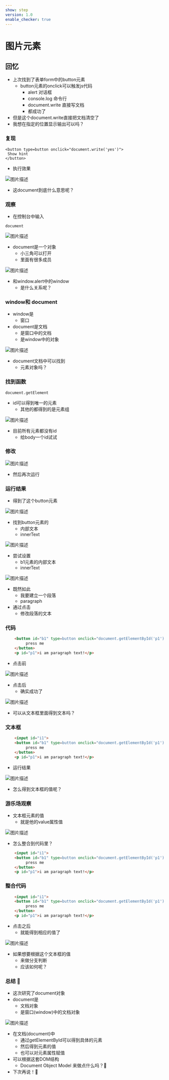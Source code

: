```yaml
---
show: step
version: 1.0
enable_checker: true
---
```


# 图片元素

## 回忆

- 上次找到了表单form中的button元素
	- button元素的onclick可以触发js代码
		- alert 对话框
		- console.log 命令行
		- document.write 直接写文档
		- 都成功了
- 但是这个document.write直接把文档清空了
- 我想在指定的位置显示输出可以吗？

### 复现

```
<button type=button onclick="document.write('yes')">
 Show hint
</button>
```

- 执行效果

![图片描述](https://doc.shiyanlou.com/courses/uid1190679-20240815-1723679609263)

- 这document到底什么意思呢？

### 观察

- 在控制台中输入

```
document
```

![图片描述](https://doc.shiyanlou.com/courses/uid1190679-20240815-1723679727044)

- document是一个对象
	- 小三角可以打开
	- 里面有很多成员

![图片描述](https://doc.shiyanlou.com/courses/uid1190679-20240815-1723679751430)

- 和window.alert中的window
	- 是什么关系呢？

### window和 document

- window是
	- 窗口
- document是文档
	- 是窗口中的文档
	- 是window中的对象

![图片描述](https://doc.shiyanlou.com/courses/uid1190679-20240815-1723686993709)

- document文档中可以找到
	- 元素对象吗？

### 找到函数

```
document.getElement
```

- id可以得到唯一的元素
	- 其他的都得到的是元素组

![图片描述](https://doc.shiyanlou.com/courses/uid1190679-20240815-1723679944998)

- 目前所有元素都没有id
	- 给body一个id试试

### 修改

![图片描述](https://doc.shiyanlou.com/courses/uid1190679-20240815-1723680357674)

- 然后再次运行

### 运行结果

- 得到了这个button元素

![图片描述](https://doc.shiyanlou.com/courses/uid1190679-20240815-1723682809336)

- 找到button元素的
	- 内部文本
	- innerText

![图片描述](https://doc.shiyanlou.com/courses/uid1190679-20240815-1723682815051)

- 尝试设置
	- b1元素的内部文本
	- innerText

![图片描述](https://doc.shiyanlou.com/courses/uid1190679-20240815-1723682824450)

- 既然如此
	- 我要建立一个段落
	- paragraph
- 通过点击
	- 修改段落的文本

### 代码

```html
    <button id="b1" type=button onclick="document.getElementById('p1').innerText = 'clicked!'">
         press me
    </button>
    <p id="p1">i am paragraph text!</p>
```

- 点击前

![图片描述](https://doc.shiyanlou.com/courses/uid1190679-20240815-1723683983001)

- 点击后
	- 确实成功了

![图片描述](https://doc.shiyanlou.com/courses/uid1190679-20240815-1723684169843)

- 可以从文本框里面得到文本吗？

### 文本框

```html
    <input id="i1">
    <button id="b1" type=button onclick="document.getElementById('p1').innerText = document.getElementById('i1')">
         press me
    </button>
    <p id="p1">i am paragraph text!</p>
```

- 运行结果

![图片描述](https://doc.shiyanlou.com/courses/uid1190679-20240815-1723684414891)

- 怎么得到文本框的值呢？

### 游乐场观察

- 文本框元素的值
	- 就是他的value属性值

![图片描述](https://doc.shiyanlou.com/courses/uid1190679-20240815-1723684548002)

- 怎么整合到代码里？

```html
    <input id="i1">
    <button id="b1" type=button onclick="document.getElementById('p1').innerText = document.getElementById('i1')">
         press me
    </button>
    <p id="p1">i am paragraph text!</p>
```

### 整合代码

```html
    <input id="i1">
    <button id="b1" type=button onclick="document.getElementById('p1').innerText = document.getElementById('i1').value">
         press me
    </button>
    <p id="p1">i am paragraph text!</p>
```

- 点击之后
	- 就能得到相应的值了

![图片描述](https://doc.shiyanlou.com/courses/uid1190679-20240815-1723684666784)

- 如果想要根据这个文本框的值
	- 来做分支判断
	- 应该如何呢？

### 总结 🤔
- 这次研究了document对象
- document是
	- 文档对象
	- 是窗口(window)中的文档对象

![图片描述](https://doc.shiyanlou.com/courses/uid1190679-20240815-1723687189184)

- 在文档(document)中
	- 通过getElementById可以得到具体的元素
	- 然后得到元素的值
	- 也可以对元素属性赋值
- 可以根据这套DOM结构
	- Document Object Model 来做点什么吗？🤔
- 下次再说！👋
